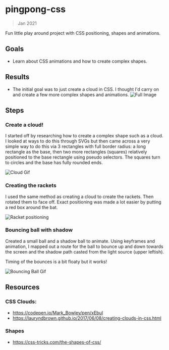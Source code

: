 # pingpong-css
> Jan 2021

Fun little play around project with CSS positioning, shapes and animations.

## Goals
* Learn about CSS animations and how to create complex shapes.

## Results
* The initial goal was to just create a cloud in CSS. I thought I'd carry on and create a few more complex shapes and animations.
![Full Image](https://user-images.githubusercontent.com/15721687/105628045-9601cf00-5e8e-11eb-9ad9-2c437eb89c7b.png)
## Steps

### Create a cloud!

I started off by researching how to create a complex shape such as a cloud. I looked at ways to do this through SVGs but then came across a very simple way to do this via 3 rectangles with full border radius: a long rectangle as the base, then two more rectangles (squares) relatively positioned to the base rectangle using pseudo selectors. The squares turn to circles and the base has fully rounded ends. 

![Cloud Gif](https://user-images.githubusercontent.com/15721687/105627436-1a525300-5e8b-11eb-8738-ef970cbc99d7.gif)

### Creating the rackets

I used the same method as creating a cloud to create the rackets. Then rotated them to face off. Exact positioning was made a lot easier by putting a red box around the bat.

![Racket positioning](https://user-images.githubusercontent.com/15721687/105627896-9057b980-5e8d-11eb-9162-41d9b23adfe1.png)

### Bouncing ball with shadow

Created a small ball and a shadow ball to animate. Using keyframes and animation, I mapped out a route for the ball to bounce up and down towards the screen and the shadow path casted from the light source (upper leftish). 

Timing of the bounces is a bit floaty but it works! 

![Bouncing Ball Gif](https://user-images.githubusercontent.com/15721687/105627970-1e33a480-5e8e-11eb-8f5b-564f8b20333b.gif)


## Resources
### CSS Clouds:
* https://codepen.io/Mark_Bowley/pen/xEbuI
* https://lauryndbrown.github.io/2017/06/08/creating-clouds-in-css.html

### Shapes
* https://css-tricks.com/the-shapes-of-css/
